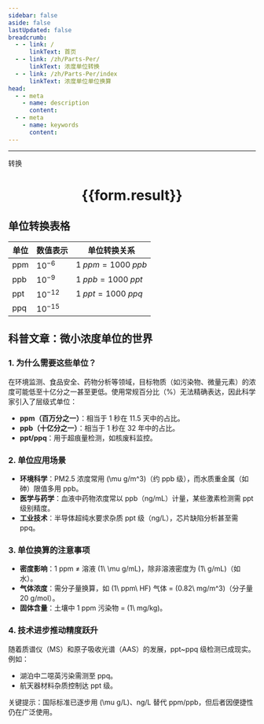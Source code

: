 ```yaml
---
sidebar: false
aside: false
lastUpdated: false
breadcrumb:
  - - link: /
      linkText: 首页
  - - link: /zh/Parts-Per/
      linkText: 浓度单位转换
  - - link: /zh/Parts-Per/index
      linkText: 浓度单位单位换算
head:
  - - meta
    - name: description
      content: 
  - - meta
    - name: keywords
      content: 
---
```


---
<script setup>
import { onMounted, reactive, inject ,ref  } from 'vue'
import { NButton,NForm ,NFormItem,NInput,NInputNumber,NSelect,NCard,useMessage ,NGrid ,NGi } from 'naive-ui'
import { defineClientComponent } from 'vitepress'
const convert = inject('convert')
const options =  [
  { label: "百万分比浓度 (ppm)", value: "ppm" }, 
  { label: "十亿分比浓度 (ppb)", value: "ppb" }, 
  { label: "万亿分比浓度 (ppt)", value: "ppt" }, 
  { label: "千万亿分比浓度 (ppq)", value: "ppq" }
];
const formRef = ref(null);
const rules = {
  number:{
    required: true,
    type: 'number',
    trigger: "blur"
  },
  to:{
    required: true,
    trigger: "select"
  },
  from:{
    required: true,
    trigger: "select"
  }
}
const form = reactive({
  number:null,
  to:'',
  from:'',
  result:'',
  title:'面积单位换算',
})
const convertHandler = (e) => {
   e.preventDefault();
  formRef.value?.validate((errors)=>{
    if (!errors) {
      form.result = `${form.number}${form.from} = ${convert(form.number).from(form.from).to(form.to)}${form.to}`
    }
  })
}
</script>

<n-form size="large" :model="form" ref='formRef' :rules="rules">
  <n-form-item label="数值"  path="number">
    <n-input-number size="large" style="width:100%" :min="0" v-model:value="form.number"   placeholder="请输入要转换的数值" />
  </n-form-item>
  <n-form-item label="从" path="from">
    <n-select  size="large" :options="options" v-model:value="form.from" placeholder="请选择原始单位" />
  </n-form-item>
  <n-form-item label="到" path="to">
    <n-select  size="large" :options="options" v-model:value="form.to" placeholder="请选择转换单位" />
  </n-form-item>
  <n-form-item>
    <n-button type="primary" style="width:100%" @click="convertHandler">转换</n-button>
  </n-form-item>
</n-form>
<n-card  embedded :bordered="false" hoverable>
  <div  style="text-align:center">
    <h1>{{form.result}}</h1>
  </div>
</n-card>



## 单位转换表格
| 单位  | 数值表示       | 单位转换关系               |
| --- | ---------- | -------------------- |
| ppm | $10^{-6}$  | $1\ ppm = 1000\ ppb$ |
| ppb | $10^{-9}$  | $1\ ppb = 1000\ ppt$ |
| ppt | $10^{-12}$ | $1\ ppt = 1000\ ppq$ |
| ppq | $10^{-15}$ |                      |




## 科普文章：微小浓度单位的世界

### 1. 为什么需要这些单位？

在环境监测、食品安全、药物分析等领域，目标物质（如污染物、微量元素）的浓度可能低至十亿分之一甚至更低。使用常规百分比（%）无法精确表达，因此科学家引入了层级式单位：

- **ppm（百万分之一）**：相当于 1 秒在 11.5 天中的占比。
- **ppb（十亿分之一）**：相当于 1 秒在 32 年中的占比。
- **ppt/ppq**：用于超痕量检测，如核废料监控。

### 2. 单位应用场景

- **环境科学**：PM2.5 浓度常用 \(\mu g/m^3\)（约 ppb 级），而水质重金属（如砷）限值多用 ppb。
- **医学与药学**：血液中药物浓度常以 ppb（ng/mL）计量，某些激素检测需 ppt 级别精度。
- **工业技术**：半导体超纯水要求杂质 ppt 级（ng/L），芯片缺陷分析甚至需 ppq。

### 3. 单位换算的注意事项

- **密度影响**：1 ppm ≠ 溶液 \(1\ \mu g/mL\)，除非溶液密度为 \(1\ g/mL\)（如水）。
- **气体浓度**：需分子量换算，如 \(1\ ppm\ HF\) 气体 = \(0.82\ mg/m^3\)（分子量 20 g/mol）。
- **固体含量**：土壤中 1 ppm 污染物 = \(1\ mg/kg\)。

### 4. 技术进步推动精度跃升

随着质谱仪（MS）和原子吸收光谱（AAS）的发展，ppt~ppq 级检测已成现实。例如：

- 湖泊中二噁英污染需测至 ppq。
- 航天器材料杂质控制达 ppt 级。

关键提示：国际标准已逐步用 \(\mu g/L\)、ng/L 替代 ppm/ppb，但后者因便捷性仍在广泛使用。

